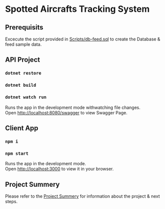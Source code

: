 # Spotted Aircrafts Tracking System

## Prerequisits

Excecute the script provided in [Scripts/db-feed.sql](Scripts/db-feed.sql) to create the Database & feed sample data.

## API Project

### `dotnet restore`

### `dotnet build`

### `dotnet watch run`

Runs the app in the development mode withwatching file changes.\
Open [http://localhost:8080/swagger](http://localhost:8080/swagger) to view Swagger Page.

## Client App

### `npm i`

### `npm start`

Runs the app in the development mode.\
Open [http://localhost:3000](http://localhost:3000) to view it in your browser.


## Project Summery

Please refer to the [Project Summery](Docs/INFO.md) for information about the project & next steps.